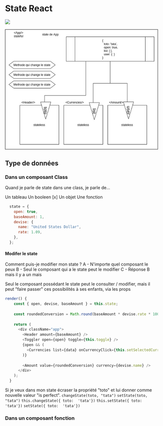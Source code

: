 # State React

![](https://ihatetomatoes.net/wp-content/uploads/2017/08/03-state-vs-props-1024x460.png)

![](react-state.jpg)

## Type de données

### Dans un composant Class

Quand je parle de state dans une class, je parle de...

Un tableau
Un booleen
[x] Un objet
Une fonction

```javascript
  state = {
    open: true,
    baseAmount: 1,
    devise: {
      name: "United States Dollar",
      rate: 1.09,
    },
  };
```

#### Modifer le state

Comment puis-je modifier mon state ?
A - N'importe quel composant le peux
B - Seul le composant qui a le state peut le modifier
C - Réponse B mais il y a un mais

Seul le composant possédant le state peut le consulter / modifier, mais il peut "faire passer" ces possibilités à ses enfants, via les props

```javascript
render() {
    const { open, devise, baseAmount } = this.state;

    const roundedConversion = Math.round(baseAmount * devise.rate * 100) / 100;

    return (
      <div className="app">
        <Header amount={baseAmount} />
        <Toggler open={open} toggle={this.toggle} />
        {open && (
          <Currencies list={data} onCurrencyClick={this.setSelectedCurrency} />
        )}

        <Amount value={roundedConversion} currency={devise.name} />
      </div>
    );
  }
```

Si je veux dans mon state écraser la propriété "toto" et lui donner comme nouvelle valeur "is perfect".
```changeState(toto, "tata")```
```setState(toto, "tata")```
```this.changeState({ toto:  'tata'})```
```this.setState({ toto:  'tata'})```
```setState({ toto:  'tata'})```



### Dans un composant fonction

